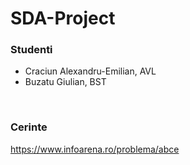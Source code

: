 # SDA-Project

### Studenti

- Craciun Alexandru-Emilian, AVL
- Buzatu Giulian, BST

<br>

### Cerinte
https://www.infoarena.ro/problema/abce

<br>
